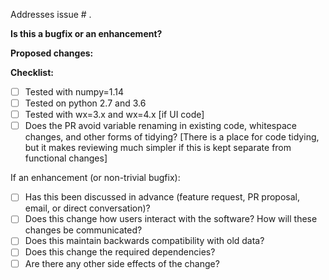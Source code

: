Addresses issue # .

**Is this a bugfix or an enhancement?**

**Proposed changes:**







**Checklist:**

- [ ] Tested with numpy=1.14
- [ ] Tested on python 2.7 and 3.6
- [ ] Tested with wx=3.x and wx=4.x [if UI code]
- [ ] Does the PR avoid variable renaming in existing code, whitespace changes, and other forms of tidying? [There is a place for code tidying, but it makes reviewing 
much simpler if this is kept separate from functional changes]

If an enhancement (or non-trivial bugfix):

- [ ] Has this been discussed in advance (feature request, PR proposal, email, or direct conversation)?
- [ ] Does this change how users interact with the software? How will these changes be communicated?
- [ ] Does this maintain backwards compatibility with old data?
- [ ] Does this change the required dependencies?
- [ ] Are there any other side effects of the change?
